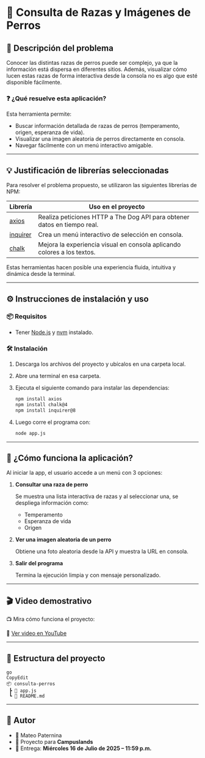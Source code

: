 # 🐶 Consulta de Razas y Imágenes de Perros

## 🎯 Descripción del problema

Conocer las distintas razas de perros puede ser complejo, ya que la información está dispersa en diferentes sitios. Además, visualizar cómo lucen estas razas de forma interactiva desde la consola no es algo que esté disponible fácilmente.

### ❓ ¿Qué resuelve esta aplicación?

Esta herramienta permite:

- Buscar información detallada de razas de perros (temperamento, origen, esperanza de vida).
- Visualizar una imagen aleatoria de perros directamente en consola.
- Navegar fácilmente con un menú interactivo amigable.

---

## 💡 Justificación de librerías seleccionadas

Para resolver el problema propuesto, se utilizaron las siguientes librerías de NPM:

| Librería | Uso en el proyecto |
| --- | --- |
| [axios](https://www.npmjs.com/package/axios) | Realiza peticiones HTTP a The Dog API para obtener datos en tiempo real. |
| [inquirer](https://www.npmjs.com/package/inquirer) | Crea un menú interactivo de selección en consola. |
| [chalk](https://www.npmjs.com/package/chalk) | Mejora la experiencia visual en consola aplicando colores a los textos. |

Estas herramientas hacen posible una experiencia fluida, intuitiva y dinámica desde la terminal.

---

## ⚙️ Instrucciones de instalación y uso

### 📦 Requisitos

- Tener [Node.js](https://nodejs.org/) y [nvm](https://github.com/coreybutler/nvm-windows/releases) instalado.

### 🛠️ Instalación

1. Descarga los archivos del proyecto y ubícalos en una carpeta local.
2. Abre una terminal en esa carpeta.
3. Ejecuta el siguiente comando para instalar las dependencias:
    
    ```bash
    npm install axios
    npm install chalk@4
    npm install inquirer@8
    ```
    
4. Luego corre el programa con:
    
    ```bash
    node app.js
    ```
    

---

## 🧠 ¿Cómo funciona la aplicación?

Al iniciar la app, el usuario accede a un menú con 3 opciones:

1. **Consultar una raza de perro**
    
    Se muestra una lista interactiva de razas y al seleccionar una, se despliega información como:
    
    - Temperamento
    - Esperanza de vida
    - Origen
2. **Ver una imagen aleatoria de un perro**
    
    Obtiene una foto aleatoria desde la API y muestra la URL en consola.
    
3. **Salir del programa**
    
    Termina la ejecución limpia y con mensaje personalizado.
    

---

## 🎬 Video demostrativo

📺 Mira cómo funciona el proyecto:

🔗 [Ver video en YouTube](https://youtu.be/72KO_9PRHsM)

---

## 📁 Estructura del proyecto

```
go
CopyEdit
📦 consulta-perros
 ┣ 📜 app.js
 ┗ 📜 README.md

```
---

## 🚀 Autor

- 👤 Mateo Paternina
- 🏫 Proyecto para **Campuslands**
- 📆 Entrega: **Miércoles 16 de Julio de 2025 – 11:59 p.m.**